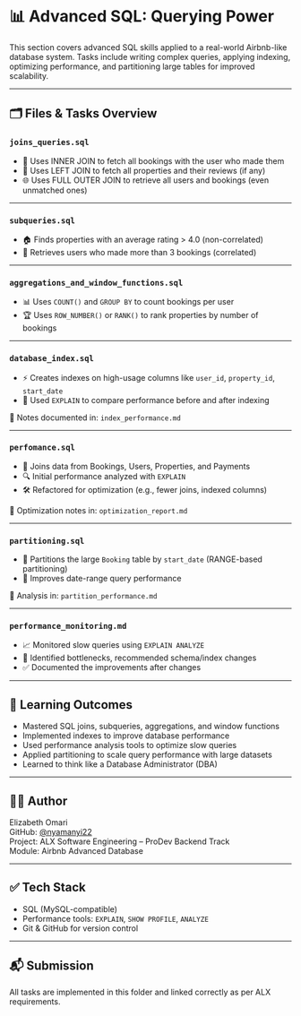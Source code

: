 # 📊 Advanced SQL: Querying Power

This section covers advanced SQL skills applied to a real-world Airbnb-like database system. Tasks include writing complex queries, applying indexing, optimizing performance, and partitioning large tables for improved scalability.

---

## 🗂️ Files & Tasks Overview

### `joins_queries.sql`
- 🔁 Uses INNER JOIN to fetch all bookings with the user who made them
- 🔗 Uses LEFT JOIN to fetch all properties and their reviews (if any)
- 🌐 Uses FULL OUTER JOIN to retrieve all users and bookings (even unmatched ones)

---

### `subqueries.sql`
- 🏠 Finds properties with an average rating > 4.0 (non-correlated)
- 👤 Retrieves users who made more than 3 bookings (correlated)

---

### `aggregations_and_window_functions.sql`
- 📊 Uses `COUNT()` and `GROUP BY` to count bookings per user
- 🏆 Uses `ROW_NUMBER()` or `RANK()` to rank properties by number of bookings

---

### `database_index.sql`
- ⚡ Creates indexes on high-usage columns like `user_id`, `property_id`, `start_date`
- 🧪 Used `EXPLAIN` to compare performance before and after indexing

📝 Notes documented in: `index_performance.md`

---

### `perfomance.sql`
- 🧵 Joins data from Bookings, Users, Properties, and Payments
- 🔍 Initial performance analyzed with `EXPLAIN`
- 🛠️ Refactored for optimization (e.g., fewer joins, indexed columns)

📝 Optimization notes in: `optimization_report.md`

---

### `partitioning.sql`
- 🧱 Partitions the large `Booking` table by `start_date` (RANGE-based partitioning)
- 🚀 Improves date-range query performance

📝 Analysis in: `partition_performance.md`

---

### `performance_monitoring.md`
- 📈 Monitored slow queries using `EXPLAIN ANALYZE`
- 🧠 Identified bottlenecks, recommended schema/index changes
- ✅ Documented the improvements after changes

---

## 🧠 Learning Outcomes

- Mastered SQL joins, subqueries, aggregations, and window functions
- Implemented indexes to improve database performance
- Used performance analysis tools to optimize slow queries
- Applied partitioning to scale query performance with large datasets
- Learned to think like a Database Administrator (DBA)

---

## 🧑‍💻 Author

Elizabeth Omari  
GitHub: [@nyamanyi22](https://github.com/nyamanyi22)  
Project: ALX Software Engineering – ProDev Backend Track  
Module: Airbnb Advanced Database

---

## ✅ Tech Stack

- SQL (MySQL-compatible)
- Performance tools: `EXPLAIN`, `SHOW PROFILE`, `ANALYZE`
- Git & GitHub for version control

---

## 📬 Submission

All tasks are implemented in this folder and linked correctly as per ALX requirements.

